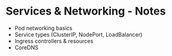 # Services & Networking - Notes

- Pod networking basics
- Service types (ClusterIP, NodePort, LoadBalancer)
- Ingress controllers & resources
- CoreDNS
